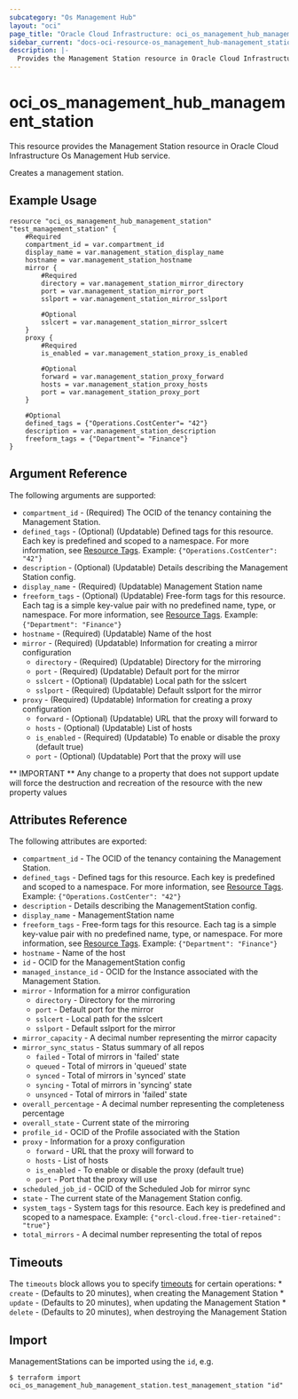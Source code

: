 ```yaml
---
subcategory: "Os Management Hub"
layout: "oci"
page_title: "Oracle Cloud Infrastructure: oci_os_management_hub_management_station"
sidebar_current: "docs-oci-resource-os_management_hub-management_station"
description: |-
  Provides the Management Station resource in Oracle Cloud Infrastructure Os Management Hub service
---
```


# oci_os_management_hub_management_station
This resource provides the Management Station resource in Oracle Cloud Infrastructure Os Management Hub service.

Creates a management station.


## Example Usage

```hcl
resource "oci_os_management_hub_management_station" "test_management_station" {
	#Required
	compartment_id = var.compartment_id
	display_name = var.management_station_display_name
	hostname = var.management_station_hostname
	mirror {
		#Required
		directory = var.management_station_mirror_directory
		port = var.management_station_mirror_port
		sslport = var.management_station_mirror_sslport

		#Optional
		sslcert = var.management_station_mirror_sslcert
	}
	proxy {
		#Required
		is_enabled = var.management_station_proxy_is_enabled

		#Optional
		forward = var.management_station_proxy_forward
		hosts = var.management_station_proxy_hosts
		port = var.management_station_proxy_port
	}

	#Optional
	defined_tags = {"Operations.CostCenter"= "42"}
	description = var.management_station_description
	freeform_tags = {"Department"= "Finance"}
}
```

## Argument Reference

The following arguments are supported:

* `compartment_id` - (Required) The OCID of the tenancy containing the Management Station.
* `defined_tags` - (Optional) (Updatable) Defined tags for this resource. Each key is predefined and scoped to a namespace. For more information, see [Resource Tags](https://docs.cloud.oracle.com/iaas/Content/General/Concepts/resourcetags.htm). Example: `{"Operations.CostCenter": "42"}` 
* `description` - (Optional) (Updatable) Details describing the Management Station config.
* `display_name` - (Required) (Updatable) Management Station name
* `freeform_tags` - (Optional) (Updatable) Free-form tags for this resource. Each tag is a simple key-value pair with no predefined name, type, or namespace. For more information, see [Resource Tags](https://docs.cloud.oracle.com/iaas/Content/General/Concepts/resourcetags.htm). Example: `{"Department": "Finance"}` 
* `hostname` - (Required) (Updatable) Name of the host
* `mirror` - (Required) (Updatable) Information for creating a mirror configuration
	* `directory` - (Required) (Updatable) Directory for the mirroring
	* `port` - (Required) (Updatable) Default port for the mirror
	* `sslcert` - (Optional) (Updatable) Local path for the sslcert
	* `sslport` - (Required) (Updatable) Default sslport for the mirror
* `proxy` - (Required) (Updatable) Information for creating a proxy configuration
	* `forward` - (Optional) (Updatable) URL that the proxy will forward to
	* `hosts` - (Optional) (Updatable) List of hosts
	* `is_enabled` - (Required) (Updatable) To enable or disable the proxy (default true)
	* `port` - (Optional) (Updatable) Port that the proxy will use


** IMPORTANT **
Any change to a property that does not support update will force the destruction and recreation of the resource with the new property values

## Attributes Reference

The following attributes are exported:

* `compartment_id` - The OCID of the tenancy containing the Management Station.
* `defined_tags` - Defined tags for this resource. Each key is predefined and scoped to a namespace. For more information, see [Resource Tags](https://docs.cloud.oracle.com/iaas/Content/General/Concepts/resourcetags.htm). Example: `{"Operations.CostCenter": "42"}` 
* `description` - Details describing the ManagementStation config.
* `display_name` - ManagementStation name
* `freeform_tags` - Free-form tags for this resource. Each tag is a simple key-value pair with no predefined name, type, or namespace. For more information, see [Resource Tags](https://docs.cloud.oracle.com/iaas/Content/General/Concepts/resourcetags.htm). Example: `{"Department": "Finance"}` 
* `hostname` - Name of the host
* `id` - OCID for the ManagementStation config
* `managed_instance_id` - OCID for the Instance associated with the Management Station.
* `mirror` - Information for a mirror configuration
	* `directory` - Directory for the mirroring
	* `port` - Default port for the mirror
	* `sslcert` - Local path for the sslcert
	* `sslport` - Default sslport for the mirror
* `mirror_capacity` - A decimal number representing the mirror capacity
* `mirror_sync_status` - Status summary of all repos
	* `failed` - Total of mirrors in 'failed' state
	* `queued` - Total of mirrors in 'queued' state
	* `synced` - Total of mirrors in 'synced' state
	* `syncing` - Total of mirrors in 'syncing' state
	* `unsynced` - Total of mirrors in 'failed' state
* `overall_percentage` - A decimal number representing the completeness percentage
* `overall_state` - Current state of the mirroring
* `profile_id` - OCID of the Profile associated with the Station
* `proxy` - Information for a proxy configuration
	* `forward` - URL that the proxy will forward to
	* `hosts` - List of hosts
	* `is_enabled` - To enable or disable the proxy (default true)
	* `port` - Port that the proxy will use
* `scheduled_job_id` - OCID of the Scheduled Job for mirror sync
* `state` - The current state of the Management Station config.
* `system_tags` - System tags for this resource. Each key is predefined and scoped to a namespace. Example: `{"orcl-cloud.free-tier-retained": "true"}` 
* `total_mirrors` - A decimal number representing the total of repos

## Timeouts

The `timeouts` block allows you to specify [timeouts](https://registry.terraform.io/providers/oracle/oci/latest/docs/guides/changing_timeouts) for certain operations:
	* `create` - (Defaults to 20 minutes), when creating the Management Station
	* `update` - (Defaults to 20 minutes), when updating the Management Station
	* `delete` - (Defaults to 20 minutes), when destroying the Management Station


## Import

ManagementStations can be imported using the `id`, e.g.

```
$ terraform import oci_os_management_hub_management_station.test_management_station "id"
```

